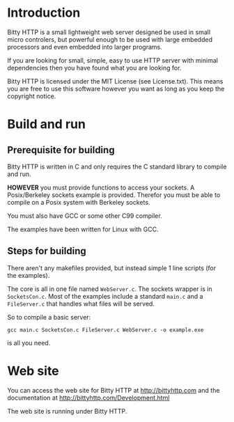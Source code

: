# Introduction

Bitty HTTP is a small lightweight web server designed be used in small micro controlers, but powerful enough to be used with large embedded processors and even embedded into larger programs.

If you are looking for small, simple, easy to use HTTP server with minimal dependencies then you have found what you are looking for.

Bitty HTTP is licensed under the MIT License (see License.txt). This means you are free to use this software however you want as long as you keep the copyright notice.

# Build and run

## Prerequisite for building

Bitty HTTP is written in C and only requires the C standard library to compile and run.

**HOWEVER** you must provide functions to access your sockets.  A Posix/Berkeley sockets example is provided.  Therefor you must be able to compile on a Posix system with Berkeley sockets.

You must also have GCC or some other C99 compiler.

The examples have been written for Linux with GCC.

## Steps for building

There aren't any makefiles provided, but instead simple 1 line scripts (for the examples).

The core is all in one file named `WebServer.c`.  The sockets wrapper is in `SocketsCon.c`.  Most of the examples include a standard `main.c` and a `FileServer.c` that handles what files will be served.

So to compile a basic server:

`gcc main.c SocketsCon.c FileServer.c WebServer.c -o example.exe`

is all you need.

# Web site

You can access the web site for Bitty HTTP at http://bittyhttp.com and the documentation at http://bittyhttp.com/Development.html

The web site is running under Bitty HTTP.
